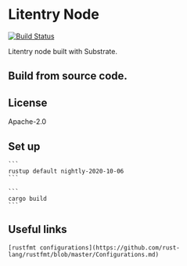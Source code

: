 # Litentry Node
[![Build Status](https://travis-ci.com/litentry/litentry-node.svg?branch=develop)](https://travis-ci.com/litentry/litentry-node)

Litentry node built with Substrate.

## Build from source code.


## License
Apache-2.0

## Set up
    ```
    rustup default nightly-2020-10-06
    ```

    ```
    cargo build
    ```
## Useful links
    [rustfmt configurations](https://github.com/rust-lang/rustfmt/blob/master/Configurations.md)
